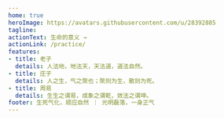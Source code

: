 ```yaml
---
home: true
heroImage: https://avatars.githubusercontent.com/u/28392885
tagline: 
actionText: 生命的意义 →
actionLink: /practice/
features:
- title: 老子
  details: 人法地，地法天，天法道，道法自然。
- title: 庄子
  details: 人之生，气之聚也；聚则为生，散则为死。
- title: 周易
  details: 生生之谓易，成象之谓乾，效法之谓坤。
footer: 生死气化，顺应自然 ｜ 光明磊落，一身正气
---
```

